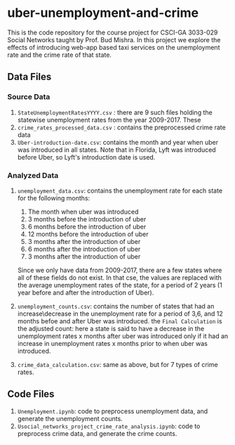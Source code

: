 # uber-unemployment-and-crime

This is the code repository for the course project for CSCI-GA 3033-029 Social Networks taught by Prof. Bud Mishra. In this project we explore the effects of introducing web-app based taxi services on the unemployment rate and the crime rate of that state. 

## Data Files

### Source Data
1. `StateUnemploymentRatesYYYY.csv`  : there are 9 such files holding the statewise unemployment rates from the year 2009-2017. These 
2. `crime_rates_processed_data.csv` : contains the preprocessed crime rate data
3. `Uber-introduction-date.csv`: contains the month and year when uber was introduced in all states. Note that in Florida, Lyft was introduced before Uber, so Lyft's introduction date is used.

### Analyzed Data
1. `unemployment_data.csv`: contains the unemployment rate for each state for the following months:
    1. The month when uber was introduced
    2. 3 months before the introduction of uber
    3. 6 months before the introduction of uber
    4. 12 months before the introduction of uber
    5. 3 months after the introduction of uber
    6. 6 months after the introduction of uber
    7. 3 months after the introduction of uber
    
    Since we only have data from 2009-2017, there are a few states where all of these fields do not exist. In that cse, the values are replaced with the average unemployment rates of the state, for a period of 2 years (1 year before and after the introduction of Uber).
 2. `unemployment_counts.csv`: contains the number of states that had an increase\decrease in the unemployment rate for a period of 3,6, and 12 months befoe and after Uber was introduced. the `Final Calculation` is the adjusted count: here a state is said to have a decrease in the unemployment rates x months after uber was introduced only if it had an increase in unemployment rates x months prior to when uber was introduced.
 3. `crime_data_calculation.csv`: same as above, but for 7 types of crime rates.
 
 ## Code Files
 1. `Unemployment.ipynb`: code to preprocess unemployment data, and generate the unemployment counts.
 2. `Usocial_networks_project_crime_rate_analysis.ipynb`: code to preprocess crime data, and generate the crime counts.
